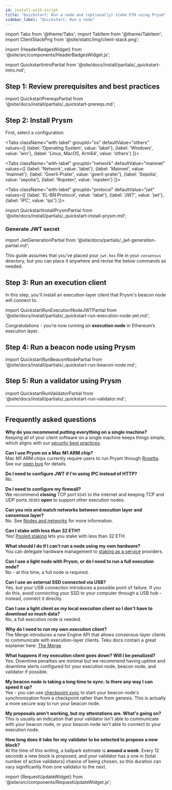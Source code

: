 ```yaml
---
id: install-with-script
title: "Quickstart: Run a node and (optionally) stake ETH using Prysm"
sidebar_label: "Quickstart: Run a node"
---
```


import Tabs from '@theme/Tabs';
import TabItem from '@theme/TabItem';
import ClientStackPng from '@site/static/img/client-stack.png';

import {HeaderBadgesWidget} from '@site/src/components/HeaderBadgesWidget.js';

<HeaderBadgesWidget commaDelimitedContributors="Mick" lastVerifiedDateString="August 23rd, 2022" lastVerifiedVersionString="v3.0.0" />

import QuickstartIntroPartial from '@site/docs/install/partials/_quickstart-intro.md';

<QuickstartIntroPartial />

## Step 1: Review prerequisites and best practices

import QuickstartPrereqsPartial from '@site/docs/install/partials/_quickstart-prereqs.md';

<QuickstartPrereqsPartial />

## Step 2: Install Prysm

First, select a configuration:

<div class='quickstart-tabs'>

  <Tabs className="with-label" groupId="os" defaultValue="others" values={[
      {label: 'Operating System', value: 'label'},
      {label: 'Windows', value: 'win'},
      {label: 'Linux, MacOS, Arm64', value: 'others'}
  ]}>
    <TabItem value="label"></TabItem>
    <TabItem value="win"></TabItem>
    <TabItem value="others"></TabItem>
  </Tabs>

  <Tabs className="with-label" groupId="network" defaultValue="mainnet" values={[
          {label: 'Network', value: 'label'},
          {label: 'Mainnet', value: 'mainnet'},
          {label: 'Goerli-Prater', value: 'goerli-prater'},
          {label: 'Sepolia', value: 'sepolia'},
          {label: 'Ropsten', value: 'ropsten'}
      ]}>
      <TabItem value="label"></TabItem>
      <TabItem value="mainnet"></TabItem>
      <TabItem value="goerli-prater"></TabItem>
      <TabItem value="sepolia"></TabItem>
      <TabItem value="ropsten"></TabItem>
  </Tabs>

  <Tabs className="with-label" groupId="protocol" defaultValue="jwt" values={[
          {label: 'EL-BN Protocol', value: 'label'},
          {label: 'JWT', value: 'jwt'},
          {label: 'IPC', value: 'ipc'}
      ]}>
      <TabItem value="label"></TabItem>
      <TabItem value="jwt"></TabItem>
      <TabItem value="ipc"></TabItem>
  </Tabs>

</div>

<div class='hide-tabs'>

  import QuickstartInstallPrysmPartial from '@site/docs/install/partials/_quickstart-install-prysm.md';

  <QuickstartInstallPrysmPartial />

  ### Generate JWT secret

  import JwtGenerationPartial from '@site/docs/partials/_jwt-generation-partial.md';

  <JwtGenerationPartial />

  This guide assumes that you've placed your `jwt.hex` file in your `consensus` directory, but you can place it anywhere and revise the below commands as needed.


  ## Step 3: Run an execution client

  In this step, you'll install an execution-layer client that Prysm's beacon node will connect to.

  import QuickstartRunExecutionNodeJWTPartial from '@site/docs/install/partials/_quickstart-run-execution-node-jwt.md';

  <QuickstartRunExecutionNodeJWTPartial />

  Congratulations - you’re now running an <strong>execution node</strong> in Ethereum’s execution layer.

  ## Step 4: Run a beacon node using Prysm

  import QuickstartRunBeaconNodePartial from '@site/docs/install/partials/_quickstart-run-beacon-node.md';

  <QuickstartRunBeaconNodePartial />


  ## Step 5: Run a validator using Prysm

  import QuickstartRunValidatorPartial from '@site/docs/install/partials/_quickstart-run-validator.md';

  <QuickstartRunValidatorPartial />

</div>

-------

## Frequently asked questions

<!-- **I'm new to Ethereum, and I'm a visual learner. Can you show me how these things work?** <br />
The Beginner's Introduction to Prysm uses diagrams to help you visualize Ethereum's architecture, and Prysm's too. (TODO) -->

**Why do you recommend putting everything on a single machine?** <br />
Keeping all of your client software on a single machine keeps things simple, which aligns with our [security best practices](../security-best-practices.md).

**Can I use Prysm on a Mac M1 ARM chip?** <br />
Mac M1 ARM chips currently require users to run Prysm through <a href='https://support.apple.com/en-us/HT211861'>Rosetta</a>. See our <a href='https://github.com/prysmaticlabs/prysm/issues/9385'>open bug</a> for details.

**Do I need to configure JWT if I'm using IPC instead of HTTP?** <br />
No.

**Do I need to configure my firewall?** <br />
We recommend **closing** TCP port `8545` to the internet and keeping TCP and UDP ports `30303` **open** to support other execution nodes.

**Can you mix and match networks between execution layer and consensus layer?** <br />
No. See [Nodes and networks](../concepts/nodes-networks.md) for more information.

**Can I stake with less than 32 ETH?** <br />
Yes! <a href='https://ethereum.org/en/staking/pools/'>Pooled staking</a> lets you stake with less than 32 ETH. 


**What should I do if I can't run a node using my own hardware?** <br />
You can delegate hardware management to <a href='https://ethereum.org/en/staking/saas/'>staking as a service</a> providers.


<!-- **I'm new to Ethereum, and I'm a visual learner. Can you show me how these things work? How much disk space does each node type require?** <br />
The Beginner's Introduction to Prysm uses diagrams to help you visualize Ethereum's architecture, and Prysm's too. (TODO) -->

**Can I use a light node with Prysm, or do I need to run a full execution node?** <br />
No - at this time, a full node is required.

<!-- **I don't have a 2TB SSD, but I have multiple smaller SSDs. Will this work?** <br />
Yes. You can tell your execution client to overflow into a specific drive by (TODO). You can tell your beacon node client to overflow into a specific drive by (TODO). You can tell your validator client to overflow into a specific drive by (TODO). -->

**Can I use an external SSD connected via USB?** <br />
Yes, but your USB connection introduces a possible point of failure. If you do this, avoid connecting your SSD to your computer through a USB hub - instead, connect it directly.

**Can I use a light client as my local execution client so I don't have to download so much data?**  <br />
No, a full execution node is needed.

**Why do I need to run my own execution client?** <br />
The Merge introduces a new Engine API that allows consensus-layer clients to communicate with execution-layer clients. Teku docs contain a great explainer here: <a href='https://docs.teku.consensys.net/en/latest/Concepts/Merge/'>The Merge</a>.
<!--TODO: develop our own knowledge base with conceptual content -->

**What happens if my execution client goes down? Will I be penalized?** <br />
Yes. Downtime penalties are minimal but we recommend having uptime and downtime alerts configured for your execution node, beacon node, and validator if possible.

**My beacon node is taking a long time to sync. Is there any way I can speed it up?** <br />
Yes - you can use [checkpoint sync](https://docs.prylabs.network/docs/prysm-usage/checkpoint-sync) to start your beacon node's synchronization from a checkpoint rather than from genesis. This is actually a more secure way to run your beacon node.
<!--TODO: explain why -->


**My proposals aren't working, but my attestations are. What's going on?** <br />
This is usually an indication that your validator isn't able to communicate with your beacon node, or your beacon node isn't able to connect to your execution node.

**How long does it take for my validator to be selected to propose a new block?** <br />
At the time of this writing, a ballpark estimate is **around a week**. Every 12 seconds a new block is proposed, and your validator has a one in [total number of active validators] chance of being chosen, so this duration can vary significantly from one validator to the next.

<!-- **Can I run a full node and validator client on a Raspberry Pi?** <br />
TODO

**What are withdrawal keys and validator keys?** <br />
TODO: explain in context of this guide -->

import {RequestUpdateWidget} from '@site/src/components/RequestUpdateWidget.js';

<RequestUpdateWidget />
